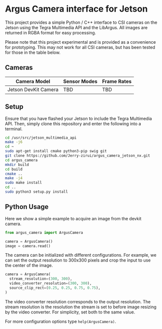 Argus Camera interface for Jetson
=================================

This project provides a simple Python / C++ interface to CSI cameras on the Jetson using
the Tegra Multimedia API and the LibArgus.  All images are returned in RGBA format for easy processing.

Please note that this project experimental and is provided as a convenience for prototyping.  This may not work for all CSI cameras, but has been tested for those in the table below.  

Cameras
-------

| Camera Model         | Sensor Modes | Frame Rates |
|----------------------|--------------|-------------|
| Jetson DevKit Camera |  TBD         |  TBD        |

Setup
-----

Ensure that you have flashed your Jetson to include the Tegra Multimedia API. Then, simply clone this repository and enter the following into a terminal.

```bash
cd /usr/src/jetson_multimedia_api
make -j6
cd ~
sudo apt-get install cmake python3-pip swig git
git clone https://github.com/Jerry-zirui/argus_camera_jetson_nx.git
cd argus_camera
mkdir build
cd build
cmake ..
make -j4
sudo make install
cd ..
sudo python3 setup.py install
```

Python Usage
------------

Here we show a simple example to acquire an image from the devkit camera.

```python
from argus_camera import ArgusCamera

camera = ArgusCamera()
image = camera.read()
```

The camera can be initialized with different configurations.  For example,
we can set the output resolution to 300x300 pixels and crop the input to use
the center of the image.

```python
camera = ArgusCamera(
  stream_resolution=(300, 300),
  video_converter_resolution=(300, 300), 
  source_clip_rect=(0.25, 0.25, 0.75, 0.75),
)
```

The video converter resolution corresponds to the output resolution.  The stream resolution
is the resolution the stream is set to before image resizing by the video converter.  For
simplicity, set both to the same value.

For more configuration options type ``help(ArgusCamera)``.

